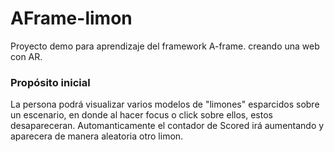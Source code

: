 # AFrame-limon

Proyecto demo para aprendizaje del framework A-frame. creando una web con AR.

### Propósito inicial
La persona podrá visualizar varios modelos de "limones" esparcidos sobre un escenario, en donde al hacer focus o click sobre ellos, estos desapareceran. Automanticamente el contador de Scored irá aumentando y aparecera de manera aleatoria otro limon. 
